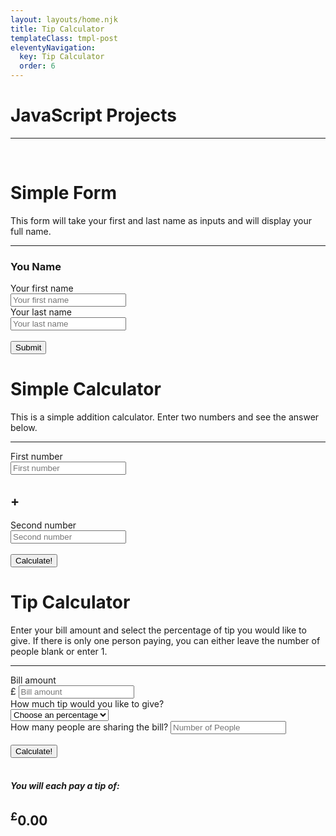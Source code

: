 ```yaml
---
layout: layouts/home.njk
title: Tip Calculator
templateClass: tmpl-post
eleventyNavigation:
  key: Tip Calculator
  order: 6
---
```


<div class="text-center">
    <h1>JavaScript Projects</h1>
    <hr>
    <br>
  </div>
<div class="row">
<div class="col-md-4">

  <form class="form-control form-signin box-styling">
    <h1>Simple Form</h1>
    <p>This form will take your first and last name as inputs and will display your full name.</p>
    <hr>
    <h3 id="userName">You Name</h3>
    <label>Your first name<br>
    <input name="firstName" id="firstName" type="text" placeholder="Your first name">
    </label>
    <br>
    <label>Your last name<br>
    <input name="lastName" id="lastName" type="text" placeholder="Your last name">
    </label>
    <br>
    <br>
    <button class="btn" type="button" id="name-btn" >Submit</button>
  </form>

</div>
<div class="col-md-4">

  <form class="form-control form-signin box-styling">
    <h1>Simple Calculator</h1>
    <p>This is a simple addition calculator. Enter two numbers and see the answer below.</p>
    <hr>
    <label>First number<br>
    <input name="num1" id="num1" type="number" placeholder="First number">
    </label>
    <h2>+</h2>
    <label>Second number<br>
    <input name="num2" id="num2" type="number" placeholder="Second number">
    </label>
    <br>
    <br>
    <button class="btn" type="button" id="calc-btn">Calculate!</button>
    <h1 id="answer"></h1>
  </form>

</div>
<div class="col-md-4">
  <form class="form-control form-signin box-styling">
    <h1>Tip Calculator</h1>
    <p>Enter your bill amount and select the percentage of tip you would like to give. If there is only one person paying, you can either leave the number of people blank or enter 1.</p>
    <hr>
    <label>Bill amount<br>
    <span>£ </span><input id="billamt" type="text" placeholder="Bill amount">
    </label>
    <br>
    <label>How much tip would you like to give?<br>
      <select id="serviceQual">
            <option disabled selected value="0">Choose an percentage</option>
            <option value="0.05">5&#37;</option>
            <option value="0.1">10&#37;</option>
            <option value="0.15">15&#37;</option>
            <option value="0.2">20&#37;</option>
            <option value="0.3">30&#37;</option>
            <option value="0.4">40&#37;</option>
            <option value="0.5">50&#37;</option>
      </select>
      </label>
      <br>
      <label>How many people are sharing the bill?
      <input id="peopleamt" type="text" placeholder="Number of People">
      </label>
      <br>
      <br>
      <button class="btn" type="button" id="calculate">Calculate!</button>
  <!--calculator end-->
  <br>
  <br>
  <div id="totalTip">
    <h5 id="each">You will each pay a tip of:</h5>
    <h2><sup>£</sup><span id="tip">0.00</span> </h2>
  </div>
  <!--totalTip end-->
</form>
</div>

<script src="/js/tip-calc.js"></script>
